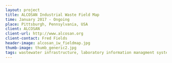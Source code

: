 ```yaml
---
layout: project
title: ALCOSAN Industrial Waste Field Map
time: January 2017 - Ongoing
place: Pittsburgh, Pennsylvania, USA
client: ALCOSAN
client-url: http://www.alcosan.org
client-contact: Fred Fields
header-image: alcosan_iw_fieldmap.jpg
thumb-image: thumb_generic2.jpg
tags: wastewater infrastructure, laboratory information managment system, field application, research tool, systems integration
---
```


